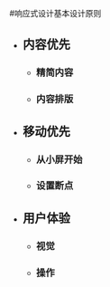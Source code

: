 #响应式设计基本设计原则  

* ## 内容优先  
  * ### 精简内容
  * ### 内容排版
* ## 移动优先
  * ### 从小屏开始
  * ### 设置断点
* ## 用户体验
  * ### 视觉
  * ### 操作
